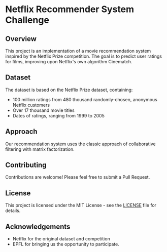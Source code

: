 # Netflix Recommender System Challenge

## Overview

This project is an implementation of a movie recommendation system inspired by the Netflix Prize competition. The goal is to predict user ratings for films, improving upon Netflix's own algorithm Cinematch.

## Dataset

The dataset is based on the Netflix Prize dataset, containing:
- 100 million ratings from 480 thousand randomly-chosen, anonymous Netflix customers 
- Over 17 thousand movie titles
- Dates of ratings, ranging from 1999 to 2005

## Approach

Our recommendation system uses the classic approach of collaborative filtering with matrix factorization.

## Contributing

Contributions are welcome! Please feel free to submit a Pull Request.

## License

This project is licensed under the MIT License - see the [LICENSE](LICENSE) file for details.

## Acknowledgements

- Netflix for the original dataset and competition
- EPFL for bringing us the opportunity to participate.
